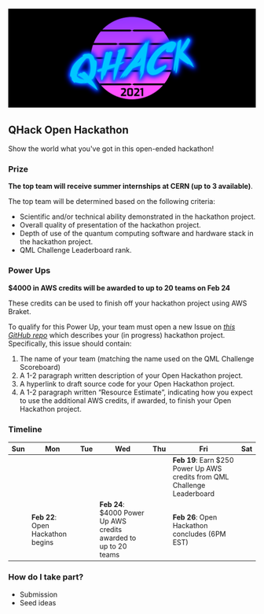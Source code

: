 ![image](img/qhack-banner.png)

## QHack Open Hackathon

Show the world what you've got in this open-ended hackathon!

### Prize

**The top team will receive summer internships at CERN (up to 3 available)**. 

The top team will be determined based on the following criteria:

- Scientific and/or technical ability demonstrated in the hackathon project.
- Overall quality of presentation of the hackathon project.
- Depth of use of the quantum computing software and hardware stack in the hackathon project.
- QML Challenge Leaderboard rank. 

### Power Ups

**$4000 in AWS credits will be awarded to up to 20 teams on Feb 24**

These credits can be used to finish off your hackathon project using AWS Braket. 

To qualify for this Power Up, your team must open a new Issue on *[this GitHub repo](https://github.com/XanaduAI/QHack/issues)* which describes your (in progress) 
hackathon project. Specifically, this issue should contain:

1. The name of your team (matching the name used on the QML Challenge Scoreboard)
2. A 1-2 paragraph written description of your Open Hackathon project.
3. A hyperlink to draft source code for your Open Hackathon project.
4. A 1-2 paragraph written “Resource Estimate”, indicating how you expect to use the additional AWS credits, if awarded, to finish your Open Hackathon project.

### Timeline

| Sun | Mon | Tue | Wed | Thu | Fri  | Sat |
|---|---|---|---|---|---|---|
|   |   |   |   |   | **Feb 19**: Earn $250 Power Up AWS credits from QML Challenge Leaderboard |   |
|   | **Feb 22**: Open Hackathon begins |   | **Feb 24**: $4000 Power Up AWS credits awarded to up to 20 teams |   | **Feb 26**: Open Hackathon concludes (6PM EST) |  |

### How do I take part?

- Submission
- Seed ideas
 
